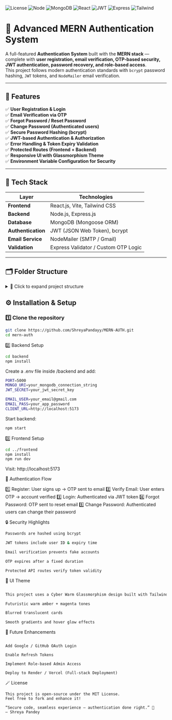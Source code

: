 ![License](https://img.shields.io/badge/License-MIT-blue)
![Node](https://img.shields.io/badge/Node.js-18%2B-green)
![MongoDB](https://img.shields.io/badge/Database-MongoDB%20Atlas-success)
![React](https://img.shields.io/badge/Frontend-React.js-blue)
![JWT](https://img.shields.io/badge/Auth-JWT-orange)
![Express](https://img.shields.io/badge/Backend-Express.js-lightgrey)
![Tailwind](https://img.shields.io/badge/UI-TailwindCSS-38BDF8)


# 🔐 Advanced MERN Authentication System

A full-featured **Authentication System** built with the **MERN stack** — complete with **user registration, email verification, OTP-based security, JWT authentication, password recovery, and role-based access**.  
This project follows modern authentication standards with `bcrypt` password hashing, `JWT` tokens, and `NodeMailer` email verification.

---

## 🚀 Features

✅ **User Registration & Login**  
✅ **Email Verification via OTP**  
✅ **Forgot Password / Reset Password**  
✅ **Change Password (Authenticated users)**  
✅ **Secure Password Hashing (bcrypt)**  
✅ **JWT-based Authentication & Authorization**  
✅ **Error Handling & Token Expiry Validation**  
✅ **Protected Routes (Frontend + Backend)**  
✅ **Responsive UI with Glassmorphism Theme**  
✅ **Environment Variable Configuration for Security**  

---

## 🧩 Tech Stack

| Layer | Technologies |
|--------|---------------|
| **Frontend** | React.js, Vite, Tailwind CSS |
| **Backend** | Node.js, Express.js |
| **Database** | MongoDB (Mongoose ORM) |
| **Authentication** | JWT (JSON Web Token), bcrypt |
| **Email Service** | NodeMailer (SMTP / Gmail) |
| **Validation** | Express Validator / Custom OTP Logic |

---

## 🗂️ Folder Structure

<details>
<summary>📁 Click to expand project structure</summary>

```bash
MERN-AUTH/
│
├── backend/
│   ├── config/              # DB and Passport configuration
│   ├── controllers/         # Auth logic (register, login, OTP, etc.)
│   ├── middleware/          # Auth & error middlewares
│   ├── models/              # Mongoose user schema
│   ├── routes/              # Express routes
│   ├── utils/               # Email sending, token helpers
│   └── server.js            # App entry point
│
└── frontend/
    ├── src/
    │   ├── components/      # UI Components (Forms, Navbar, Buttons, etc.)
    │   ├── pages/           # Auth pages (Register, Login, OTP, Forgot Password)
    │   ├── context/         # Auth Context + Protected Routes
    │   ├── App.jsx
    │   └── index.css        # Cyber Warm Glassmorphism Theme ✨
    │
    ├── package.json
    └── vite.config.js
```
</details>


## ⚙️ Installation & Setup

### 1️⃣ Clone the repository
```bash
git clone https://github.com/ShreyaPandayy/MERN-AUTH.git
cd mern-auth
```
2️⃣ Backend Setup
```bash
cd backend
npm install
```

Create a .env file inside /backend and add:
```bash
PORT=5000
MONGO_URI=your_mongodb_connection_string
JWT_SECRET=your_jwt_secret_key

EMAIL_USER=your_email@gmail.com
EMAIL_PASS=your_app_password
CLIENT_URL=http://localhost:5173
```

Start backend:
```bash
npm start
```

3️⃣ Frontend Setup
```bash
cd ../frontend
npm install
npm run dev
```

Visit: http://localhost:5173

🔑 Authentication Flow

1️⃣ Register: User signs up → OTP sent to email
2️⃣ Verify Email: User enters OTP → account verified
3️⃣ Login: Authenticated via JWT token
4️⃣ Forgot Password: OTP sent to reset email
5️⃣ Change Password: Authenticated users can change their password

🔒 Security Highlights
```bash
Passwords are hashed using bcrypt

JWT tokens include user ID & expiry time

Email verification prevents fake accounts

OTP expires after a fixed duration

Protected API routes verify token validity
```

🎨 UI Theme
```bash

This project uses a Cyber Warm Glassmorphism design built with Tailwind CSS:

Futuristic warm amber + magenta tones

Blurred translucent cards

Smooth gradients and hover glow effects
```
🧰 Future Enhancements
```

Add Google / GitHub OAuth Login

Enable Refresh Tokens

Implement Role-based Admin Access

Deploy to Render / Vercel (Full-stack Deployment)
```


🪄 License
```
This project is open-source under the MIT License.
Feel free to fork and enhance it!
```
```
“Secure code, seamless experience — authentication done right.” 🔐
— Shreya Pandey
```



